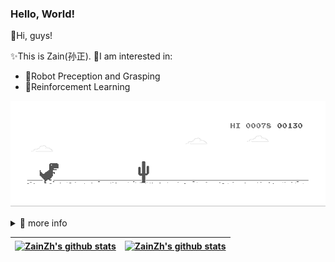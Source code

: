 ### Hello, World!
👋Hi, guys! 

✨This is Zain(孙正).
🤔I am interested in:
- 🤖️Robot Preception and Grasping 
- 🧠Reinforcement Learning


![Dino](https://raw.githubusercontent.com/praveenscience/praveenscience/master/dino.gif)

<details>
<summary>🌱 more info</summary>
<pre><code>
<!--START_SECTION:waka-->
📅 **I'm Most Productive on Thursday** 

```text
Monday                   637 commits         █████░░░░░░░░░░░░░░░░░░░░   18.79 % 
Tuesday                  442 commits         ███░░░░░░░░░░░░░░░░░░░░░░   13.03 % 
Wednesday                524 commits         ████░░░░░░░░░░░░░░░░░░░░░   15.45 % 
Thursday                 991 commits         ███████░░░░░░░░░░░░░░░░░░   29.22 % 
Friday                   555 commits         ████░░░░░░░░░░░░░░░░░░░░░   16.37 % 
Saturday                 161 commits         █░░░░░░░░░░░░░░░░░░░░░░░░   04.75 % 
Sunday                   81 commits          █░░░░░░░░░░░░░░░░░░░░░░░░   02.39 % 
```


📊 **This Week I Spent My Time On** 

```text
🕑︎ Time Zone: Asia/Shanghai

💬 Programming Languages: 
Python                   53 mins             ██████████████████████░░░   88.79 % 
Markdown                 5 mins              ██░░░░░░░░░░░░░░░░░░░░░░░   09.74 % 
GitIgnore file           0 secs              ░░░░░░░░░░░░░░░░░░░░░░░░░   01.47 % 

🔥 Editors: 
PyCharm                  57 mins             ████████████████████████░   95.73 % 
Unknown Editor           2 mins              █░░░░░░░░░░░░░░░░░░░░░░░░   04.27 % 

💻 Operating System: 
Linux                    59 mins             █████████████████████████   100.00 % 
Mac                      0 secs              ░░░░░░░░░░░░░░░░░░░░░░░░░   00.00 % 
```

**I Mostly Code in Python** 

```text
Python                   15 repos            ████████████████░░░░░░░░░   62.50 % 
C++                      6 repos             ██████░░░░░░░░░░░░░░░░░░░   25.00 % 
JavaScript               2 repos             ██░░░░░░░░░░░░░░░░░░░░░░░   08.33 % 
Jupyter Notebook         1 repo              █░░░░░░░░░░░░░░░░░░░░░░░░   04.17 % 
```




 Last Updated on 21/04/2023 01:19:36 UTC
<!--END_SECTION:waka-->
</code></pre>
</details>

| <a href="https://github.com/ZainZh/github-readme-stats"><img align="center" src="https://github-readme-stats-an0fxpx8x-zainzh.vercel.app/api/top-langs/?username=ZainZh&layout=compact&show_icons=true&include_all_commits=true&theme=buefy&hide_border=true" alt="ZainZh's github stats" /></a> | <a href="https://github.com/ZainZh/github-readme-stats"><img align="center" src="https://github-readme-stats-an0fxpx8x-zainzh.vercel.app/api?username=ZainZh&show_icons=true&include_all_commits=true&theme=buefy&hide_border=true" alt="ZainZh's github stats" /></a> |
| ------------- | ------------- |

<!--
#### 
| <a href="https://github.com/ZainZh/github-readme-stats"><img align="center" src="https://github-readme-stats-an0fxpx8x-zainzh.vercel.app/api/top-langs/?username=ZainZh&layout=compact&show_icons=true&include_all_commits=true&theme=buefy&hide_border=true" alt="ZainZh's github stats" /></a> | <a href="https://github.com/ZainZh/github-readme-stats"><img align="center" src="https://github-readme-stats-an0fxpx8x-zainzh.vercel.app/api/wakatime?username=ZainZh&layout=compact&theme=buefy&hide_border=true&langs_count=8" /></a> |
| ------------- | ------------- |

#### 
| <a href="https://github.com/ZainZh/github-readme-stats"><img align="center" src="https://github-readme-stats-an0fxpx8x-zainzh.vercel.app/api?username=ZainZh&show_icons=true&include_all_commits=true&theme=buefy&hide_border=true" alt="ZainZh's github stats" /></a> | <a href="https://github.com/ZainZh/github-readme-stats"><img align="center" src="https://github-readme-streak-stats.herokuapp.com/?user=ZainZh&layout=compact&theme=buefy&hide_border=true" /></a> |
| --- | --- |
-->





<!--
**ZainZh/ZainZh** is a ✨ _special_ ✨ repository because its `README.md` (this file) appears on your GitHub profile.

Here are some ideas to get you started:

- 🔭 I’m currently working on ...
- 🌱 I’m currently learning ...
- 👯 I’m looking to collaborate on ...
- 🤔 I’m looking for help with ...
- 💬 Ask me about ...
- 📫 How to reach me: ...
- 😄 Pronouns: ...
- ⚡ Fun fact: ...
- <a href="https://github.com/ZainZh/github-readme-stats"><img align="center" src="https://github-readme-stats-an0fxpx8x-zainzh.vercel.app/api/wakatime?username=ZainZh&layout=compact&theme=buefy&hide_border=true&langs_count=8" /></a>
- #### 
|  | <a href="https://github.com/ZainZh/github-readme-stats"><img align="center" src="https://github-readme-streak-stats.herokuapp.com/?user=ZainZh&layout=compact&theme=buefy&hide_border=true" /></a> |
| --- | --- |

-->
